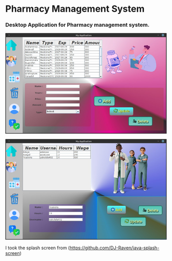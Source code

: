 # Pharmacy Management System
### Desktop Application for Pharmacy management system.

![OverView Of the project](https://github.com/yabulala432/PharmacyManagementSystemNewUI/blob/main/src/main/icons/screeShot.jpg)

![Overview of the project](https://github.com/yabulala432/PharmacyManagementSystemNewUI/blob/main/src/main/icons/screeShot2.jpg)

I took the splash screen from (https://github.com/DJ-Raven/java-splash-screen)
